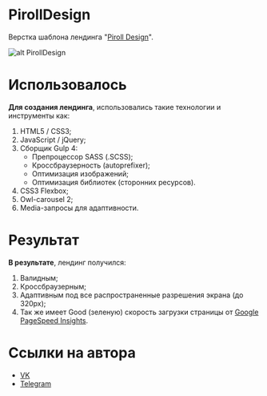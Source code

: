 # PirollDesign
Верстка шаблона лендинга "[Piroll Design](https://rust4mchik.github.io/PirollDesign/)".

![alt PirollDesign](https://pp.userapi.com/c855424/v855424384/abf9b/fG1ghq4rHpA.jpg)

# Использовалось
**Для создания лендинга**, использовались такие технологии и инструменты как:
1. HTML5 / CSS3;
2. JavaScript / jQuery;
3. Сборщик Gulp 4:
    + Препроцессор SASS (.SCSS);
    + Кроссбраузерность (autoprefixer);
    + Оптимизация изображений;
    + Оптимизация библиотек (сторонних ресурсов). 
4. CSS3 Flexbox;
5. Owl-carousel 2;
6. Media-запросы для адаптивности.

# Результат
**В результате**, лендинг получился:
1. Валидным;
2. Кроссбраузерным;
3. Адаптивным под все распространенные разрешения экрана (до 320px);
4. Так же имеет Good (зеленую) скорость загрузки страницы от [Google PageSpeed Insights](https://developers.google.com/speed/pagespeed/insights/).

# Ссылки на автора
 - [VK](https://vk.com/rustam4ikru)
 - [Telegram](t.me/rust4mchik)